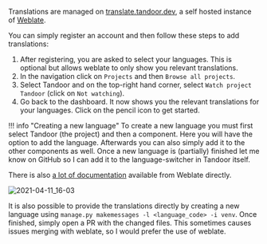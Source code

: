 Translations are managed on [translate.tandoor.dev](https://translate.tandoor.dev/), a self hosted instance of [Weblate](https://weblate.org/de/).

You can simply register an account and then follow these steps to add translations:

1. After registering, you are asked to select your languages. This is optional but allows weblate to only show you relevant translations.
2. In the navigation click on `Projects` and then `Browse all projects`.
3. Select Tandoor and on the top-right hand corner, select `Watch project Tandoor` (click on `Not watching`).
4. Go back to the dashboard. It now shows you the relevant translations for your languages. Click on the pencil icon to get started.

!!! info "Creating a new language"
To create a new language you must first select Tandoor (the project) and then a component.
Here you will have the option to add the language. Afterwards you can also simply add it to the other components as well.
Once a new language is (partially) finished let me know on GitHub so I can add it to the language-switcher in Tandoor itself.

There is also [a lot of documentation](https://docs.weblate.org/en/latest/user/translating.html) available from Weblate directly.

![2021-04-11_16-03](https://user-images.githubusercontent.com/6819595/114307359-926e0380-9adf-11eb-9a2b-febba56e4d8c.gif)

It is also possible to provide the translations directly by creating a new language
using `manage.py makemessages -l <language_code> -i venv`. Once finished, simply open a PR with the changed files. This sometimes causes issues merging
with weblate, so I would prefer the use of weblate.
